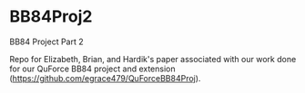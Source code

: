 # BB84Proj2
BB84 Project Part 2 

Repo for Elizabeth, Brian, and Hardik's paper associated with our work done for our QuForce BB84 project and extension (https://github.com/egrace479/QuForceBB84Proj).
